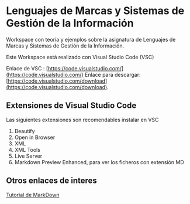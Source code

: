 # Lenguajes de Marcas y Sistemas de Gestión de la Información
Workspace con teoría y ejemplos sobre la asignatura de Lenguajes de Marcas y Sistemas de Gestión de la Información.

Este Workspace está realizado con Visual Studio Code (VSC)

Enlace de VSC : [https://code.visualstudio.com/](https://code.visualstudio.com/)
Enlace para descargar: [https://code.visualstudio.com/download](https://code.visualstudio.com/download).

## Extensiones de Visual Studio Code

Las siguientes extensiones son recomendables instalar en VSC

1. Beautify
2. Open in Browser
3. XML
4. XML Tools
5. Live Server
6. Markdown Preview Enhanced, para ver los ficheros con extensión MD

## Otros enlaces de interes

[Tutorial de MarkDown](https://www.markdownguide.org/basic-syntax/)
